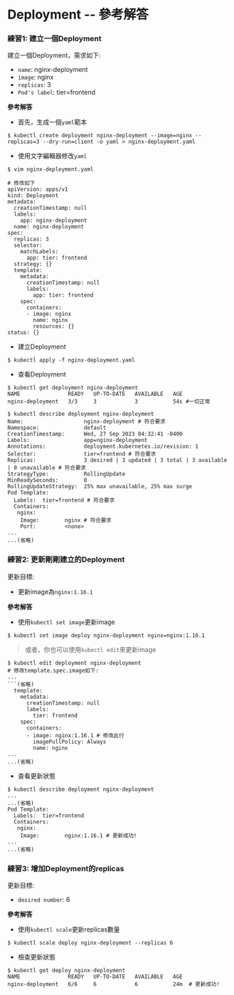 # Deployment -- 參考解答

### 練習1: 建立一個Deployment

建立一個Deployment，需求如下:
   * `name`: nginx-deployment
   * `image`: nginx
   * `replicas`: 3
   * `Pod's label`: tier=frontend

**參考解答**

* 首先，生成一個`yaml`範本
```text
$ kubectl create deployment nginx-deployment --image=nginx --replicas=3 --dry-run=client -o yaml > nginx-deployment.yaml
```

* 使用文字編輯器修改`yaml`
```text
$ vim nginx-deployment.yaml

# 修改如下
apiVersion: apps/v1
kind: Deployment
metadata:
  creationTimestamp: null
  labels:
    app: nginx-deployment
  name: nginx-deployment
spec:
  replicas: 3
  selector:
    matchLabels:
      app: tier: frontend
  strategy: {}
  template:
    metadata:
      creationTimestamp: null
      labels:
        app: tier: frontend
    spec:
      containers:
      - image: nginx
        name: nginx
        resources: {}
status: {}
```

* 建立Deployment
```text
$ kubectl apply -f nginx-deployment.yaml
```

* 查看Deployment
```text
$ kubectl get deployment nginx-deployment
NAME               READY   UP-TO-DATE   AVAILABLE   AGE
nginx-deployment   3/3     3            3           54s #一切正常

$ kubectl describe deployment nginx-deployment
Name:                   nginx-deployment # 符合要求
Namespace:              default
CreationTimestamp:      Wed, 27 Sep 2023 04:32:41 -0400
Labels:                 app=nginx-deployment
Annotations:            deployment.kubernetes.io/revision: 1
Selector:               tier=frontend # 符合要求
Replicas:               3 desired | 3 updated | 3 total | 3 available | 0 unavailable # 符合要求
StrategyType:           RollingUpdate
MinReadySeconds:        0
RollingUpdateStrategy:  25% max unavailable, 25% max surge
Pod Template:
  Labels:  tier=frontend # 符合要求
  Containers:
   nginx:
    Image:        nginx # 符合要求
    Port:         <none>
...
...(省略)
```
### 練習2: 更新剛剛建立的Deployment

更新目標:
   * 更新image為`nginx:1.16.1`

**參考解答**
* 使用`kubectl set image`更新image
```text
$ kubectl set image deploy nginx-deployment nginx=nginx:1.16.1
```
> 或者，你也可以使用`kubectl edit`來更新image
```text
$ kubectl edit deployment nginx-deployment
# 修改template.spec.image如下:
...
```(省略)
  template:
    metadata:
      creationTimestamp: null
      labels:
        tier: frontend
    spec:
      containers:
      - image: nginx:1.16.1 # 修改此行
        imagePullPolicy: Always
        name: nginx
...
...(省略)
``` 

* 查看更新狀態
```text
$ kubectl describe deployment nginx-deployment
...
...(省略)
Pod Template:
  Labels:  tier=frontend
  Containers:
   nginx:
    Image:        nginx:1.16.1 # 更新成功!
...
...(省略)
```

### 練習3: 增加Deployment的replicas

更新目標:
   * `desired number`: 6

**參考解答**

* 使用`kubectl scale`更新replicas數量
```text
$ kubectl scale deploy nginx-deployment --replicas 6
```

* 檢查更新狀態
```text
$ kubectl get deploy nginx-deployment
NAME               READY   UP-TO-DATE   AVAILABLE   AGE
nginx-deployment   6/6     6            6           24m  # 更新成功!
```
